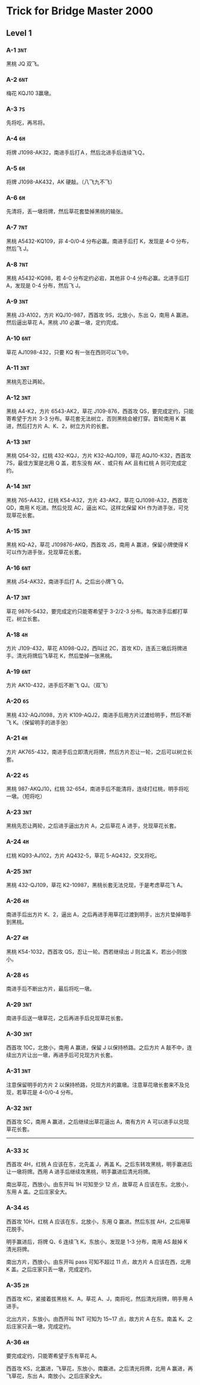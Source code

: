 Trick for Bridge Master 2000
============================

Level 1
-------

### A-1 `3NT`

黑桃 JQ 双飞。

### A-2 `6NT`

梅花 KQJ10 3赢墩。

### A-3 `7S`

先将吃，再吊将。

### A-4 `6H`

将牌 J1098-AK32，南进手后打Ａ，然后北进手后连续飞Ｑ。

### A-5 `6H`

将牌 J1098-AK432，AK 硬敲。（八飞九不飞）

### A-6 `6H`

先清将，丢一墩将牌，然后草花套垫掉黑桃的输张。

### A-7 `7NT`

黑桃 A5432-KQ109，非 4-0/0-4 分布必赢。南进手后打 K，发现是 4-0 分布，然后飞 J。

### A-8 `7NT`

黑桃 A5432-KQ98，若 4-0 分布定约必宕，其他非 0-4 分布必赢。北进手后打 A，发现是 0-4 分布，然后飞 J。

### A-9 `3NT`

黑桃 J3-A102，方片 KQJ10-987，西首攻 9S，北放小，东出 Q，南用 A 赢进。然后逼出草花 A，黑桃 J10 必赢一墩，定约完成。

### A-10 `6NT`

草花 AJ1098-432，只要 KQ 有一张在西则可以飞中。

### A-11 `3NT`

黑桃先忍让两轮。

### A-12 `3NT`

黑桃 A4-K2，方片 6543-AK2，草花 J109-876，西首攻 QS，要完成定约，只能寄希望于方片 3-3 分布。草花套无法树立，否则黑桃会被打穿。首轮南用 K 赢进，然后打方片 A、K、2，树立方片的长套。

### A-13 `3NT`

黑桃 Q54-32，红桃 432-KQJ，方片 K32-AQJ109，草花 AQJ10-K32，西首攻 7S，最佳方案是北用 Q 盖，若东没有 AK 、或只有 AK 且有红桃 A 则可完成定约。

### A-14 `3NT`

黑桃 765-A432，红桃 K54-A32，方片 43-AK2，草花 QJ1098-A32，西首攻 QD，南用 K 吃进。然后兑现 AC，逼出 KC。这样北保留 KH 作为进手张，可兑现草花长套。

### A-15 `3NT`

黑桃 KQ-A2，草花 J109876-AKQ，西首攻 JS，南用 A 赢进，保留小牌使得 K 可以作为进手张，兑现草花长套。

### A-16 `6NT`

黑桃 J54-AK32，南进手后打 A，之后出小牌飞 Q。

### A-17 `3NT`

草花 9876-5432，要完成定约只能寄希望于 3-2/2-3 分布。每次进手后都打草花，树立长套。

### A-18 `4H`

方片 J109-432，草花 A1098-QJ2，西叫过 2C，首攻 KD，连丢三墩后将牌进手。清光将牌后飞草花 K，然后垫掉一张黑桃。

### A-19 `6NT`

方片 AK10-432，进手后不断飞 QJ。（双飞）

### A-20 `6S`

黑桃 432-AQJ1098，方片 K109-AQJ2，南进手后用方片过渡给明手，然后不断飞 K。（保留明手的进手张）

### A-21 `4H`

方片 AK765-432，南进手后立即清光将牌，然后方片忍让一轮，之后可以树立长套。

### A-22 `4S`

黑桃 987-AKQJ10，红桃 32-654，南进手后不能清将，连续打红桃，明手将吃一墩。（短将吃）

### A-23 `3NT`

黑桃先忍让两轮，之后进手逼出方片 A，之后草花 A 进手，兑现草花长套。

### A-24 `4H`

红桃 KQ93-AJ102，方片 AQ432-5，草花 5-AQ432，交叉将吃。

### A-25 `3NT`

黑桃 432-QJ109，草花 K2-10987，黑桃长套无法兑现，于是考虑草花飞 A。

### A-26 `4H`

南进手后出方片 K、2，逼出 A，之后再进手用草花过渡到明手，出方片垫掉暗手到黑桃。

### A-27 `4H`

黑桃 K54-1032，西首攻 QS，忍让一轮。西若继续出 J 则北盖 K，若出小则放小。

### A-28 `4S`

南进手后不断出方片，最后将吃一墩。

### A-29 `3NT`

南进手后送一墩草花，之后再进手后兑现草花长套。

### A-30 `3NT`

西首攻 10C，北放小，南用 A 赢进，保留 J 以保持桥路。之后方片 A 敲不中，连续出方片让出一墩，再进手后可兑现方片长套。

### A-31 `3NT`

注意保留明手的方片 2 以保持桥路，兑现方片的赢墩。注意草花墩长套来不及兑现，若草花是 4-0/0-4 分布。

### A-32 `3NT`

西首攻 5C，南用 A 赢进，之后继续出草花逼出 A，南有方片 A 可以进手以兑现草花长套。

--------------------

### A-33 `3C`

西首攻 4H，红桃 A 应该在东，北先盖 J，再盖 K。之后东转攻黑桃，明手赢进后让一墩将牌。西用 A 进手后继续攻黑桃，明手赢进后清光将牌。

南出草花，西放小。由东开叫 1H 可知至少 12 点，故草花 A 应该在东。北放小，东用 A 盖。之后庄家全大。

### A-34 `4S`

西首攻 10H，红桃 A 应该在东，北放小，东用 Q 赢进。然后东拔 AH，之后用草花脱手。

明手赢进后，将牌 Q、6 连续飞 K，东放小，发现是 1-3 分布，南用 AS 敲掉 K 清光将牌。

南出方片，西放小。由东开叫 pass 可知不超过 11 点，故方片 A 应该在西，北用 K 盖。之后庄家只丢一墩，完成定约。

### A-35 `2H`

西首攻 KC，紧接着拔黑桃 K、A，草花 A、J，南将吃，然后清光将牌，明手用 A 进手。

北出方片，东放小。由西开叫 1NT 可知为 15~17 点，故方片 A 在东。南盖 K。之后庄家只丢一墩，完成定约。

### A-36 `4H`

要完成定约，只能寄希望于东有草花 A。

西首攻 KS，北赢进，飞草花，东放小，南赢进。之后清光将牌，北用 A 赢进，再飞草花，东出 A，南放小。之后庄家全大。
